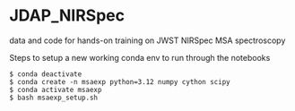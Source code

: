 # JDAP_NIRSpec

data and code for hands-on training on JWST NIRSpec MSA spectroscopy

Steps to setup a new working conda env to run through the notebooks

```
$ conda deactivate
$ conda create -n msaexp python=3.12 numpy cython scipy
$ conda activate msaexp
$ bash msaexp_setup.sh
```

